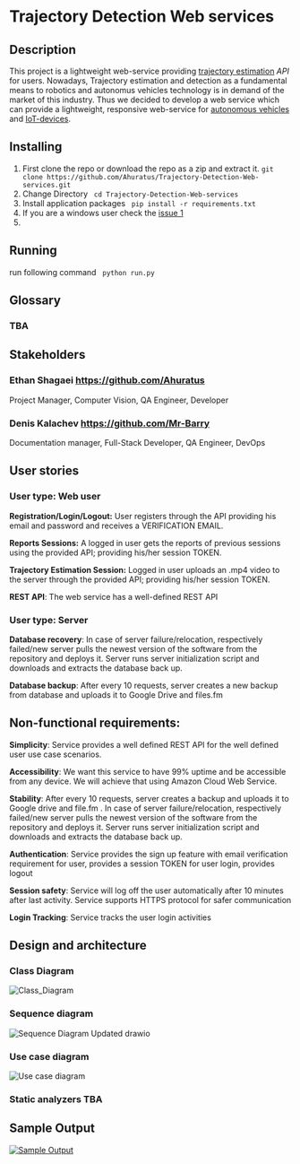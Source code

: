 # Trajectory Detection Web services
## Description
This project is a lightweight web-service providing [trajectory estimation](https://link.springer.com/chapter/10.1007/978-3-540-92957-4_28) *API* for users.
Nowadays, Trajectory estimation and detection as a fundamental means to robotics and  autonomus vehicles technology is in demand of the market of this industry. Thus we decided to develop a web service which can provide a lightweight, responsive web-service for [autonomous vehicles](https://en.wikipedia.org/wiki/Uncrewed_vehicle) and [IoT-devices](https://en.wikipedia.org/wiki/Internet_of_things). 

## Installing
1. First clone the repo or download the repo as a zip and extract it.
``` git clone https://github.com/Ahuratus/Trajectory-Detection-Web-services.git ```
2. Change Directory
``` cd Trajectory-Detection-Web-services```
3. Install application packages
```  pip install -r requirements.txt ```
4. If you are a windows user check the [issue 1](https://github.com/Ahuratus/Trajectory-Detection-Web-services/issues/1)
5. 
## Running
run  following command
``` python run.py```

## Glossary
### TBA 

## Stakeholders
### Ethan Shagaei https://github.com/Ahuratus
Project Manager, Computer Vision, QA Engineer, Developer

### Denis Kalachev https://github.com/Mr-Barry
Documentation manager, Full-Stack Developer, QA Engineer, DevOps

## User stories
### User type: Web user
**Registration/Login/Logout:** User registers through the API providing his email and password and receives a VERIFICATION EMAIL.

**Reports Sessions:** A logged in user gets the reports of previous sessions using the provided API; providing his/her session TOKEN.

**Trajectory Estimation Session:** Logged in user uploads an .mp4 video to the server through the provided API; providing his/her session TOKEN.

**REST API**: The web service has a well-defined REST API


### User type: Server
**Database recovery**: In case of server failure/relocation, respectively failed/new server pulls the newest version of the software from the repository and deploys it. Server runs server initialization script and downloads and extracts the database back up.

**Database backup**: After every 10 requests, server creates a new backup from database and uploads it to Google Drive and files.fm

## Non-functional requirements:
**Simplicity**: Service provides a well defined REST API for the well defined user use case scenarios.

**Accessibility**: We want this service to have 99% uptime and be accessible from any device. We will achieve that using Amazon Cloud Web Service. 

**Stability**: After every 10 requests, server creates a backup and uploads it to Google drive and file.fm . In case of server failure/relocation, respectively failed/new server pulls the newest version of the software from the repository and deploys it. Server runs server initialization script and downloads and extracts the database back up.

**Authentication**: Service provides the sign up feature with email verification requirement for user, provides a session TOKEN for user login, provides logout

**Session safety**: Service will log off the user automatically after 10 minutes after last activity. Service supports HTTPS protocol for safer communication

**Login Tracking**: Service tracks the user login activities

## Design and architecture
### Class Diagram
![Class_Diagram](https://user-images.githubusercontent.com/54430660/136540402-32f2373d-4234-4009-89d6-c5ffc12c15f3.png)

### Sequence diagram
![Sequence Diagram Updated drawio](https://user-images.githubusercontent.com/54430660/136540624-f9d4a8c5-897d-4506-8cb0-77255b728273.png)

### Use case diagram
![Use case diagram](https://user-images.githubusercontent.com/54430660/136540666-9e454a59-7e45-49ab-af40-1e182abc6abc.png)

### Static analyzers TBA

## Sample Output
[![Sample Output](https://img.youtube.com/vi/TB-TUCAf1mk/default.jpg)](https://youtu.be/TB-TUCAf1mk)
